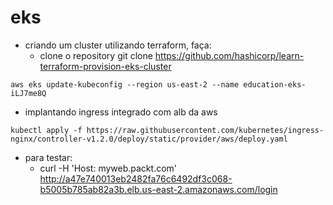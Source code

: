 # eks
- criando um cluster utilizando terraform, faça:
  - clone o repository git clone https://github.com/hashicorp/learn-terraform-provision-eks-cluster 
```
aws eks update-kubeconfig --region us-east-2 --name education-eks-iLJ7me8Q
```

- implantando ingress integrado com alb da aws
```
kubectl apply -f https://raw.githubusercontent.com/kubernetes/ingress-nginx/controller-v1.2.0/deploy/static/provider/aws/deploy.yaml
```

- para testar:
  - curl -H 'Host: myweb.packt.com' http://a47e740013eb2482fa76c6492df3c068-b5005b785ab82a3b.elb.us-east-2.amazonaws.com/login 
